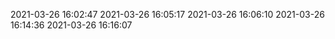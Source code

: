 2021-03-26 16:02:47
2021-03-26 16:05:17
2021-03-26 16:06:10
2021-03-26 16:14:36
2021-03-26 16:16:07

